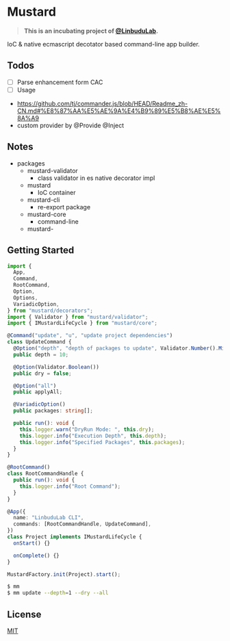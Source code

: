 # Mustard

> **This is an incubating project of [@LinbuduLab](https://github.com/LinbuduLab).**

IoC &amp; native ecmascript decotator based command-line app builder.

## Todos

- [ ] Parse enhancement form CAC
- [ ] Usage

- https://github.com/tj/commander.js/blob/HEAD/Readme_zh-CN.md#%E8%87%AA%E5%AE%9A%E4%B9%89%E5%B8%AE%E5%8A%A9
- custom provider by @Provide @Inject

## Notes

- packages
  - mustard-validator
    - class validator in es native decorator impl
  - mustard
    - IoC container
  - mustard-cli
    - re-export package
  - mustard-core
    - command-line
  - mustard-

## Getting Started

```typescript
import {
  App,
  Command,
  RootCommand,
  Option,
  Options,
  VariadicOption,
} from "mustard/decorators";
import { Validator } from "mustard/validator";
import { IMustardLifeCycle } from "mustard/core";

@Command("update", "u", "update project dependencies")
class UpdateCommand {
  @Option("depth", "depth of packages to update", Validator.Number().Min(1))
  public depth = 10;

  @Option(Validator.Boolean())
  public dry = false;

  @Option("all")
  public applyAll;

  @VariadicOption()
  public packages: string[];

  public run(): void {
    this.logger.warn("DryRun Mode: ", this.dry);
    this.logger.info("Execution Depth", this.depth);
    this.logger.info("Specified Packages", this.packages);
  }
}

@RootCommand()
class RootCommandHandle {
  public run(): void {
    this.logger.info("Root Command");
  }
}

@App({
  name: "LinbuduLab CLI",
  commands: [RootCommandHandle, UpdateCommand],
})
class Project implements IMustardLifeCycle {
  onStart() {}

  onComplete() {}
}

MustardFactory.init(Project).start();
```

```bash
$ mm
$ mm update --depth=1 --dry --all
```

## License

[MIT](LICENSE)

